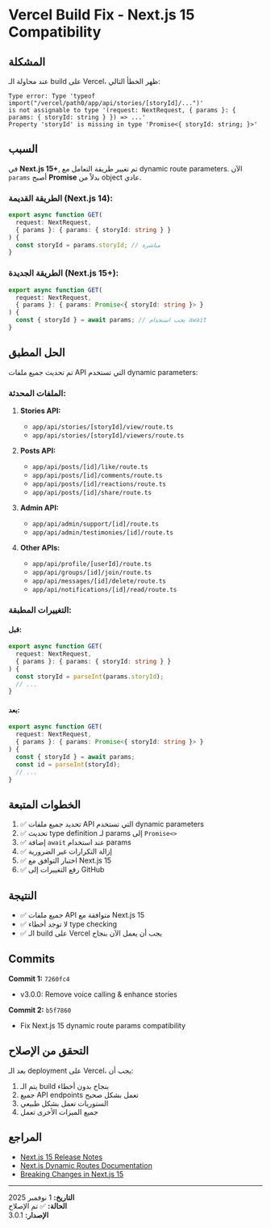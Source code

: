 # Vercel Build Fix - Next.js 15 Compatibility

## المشكلة

عند محاولة الـ build على Vercel، ظهر الخطأ التالي:

```
Type error: Type 'typeof import("/vercel/path0/app/api/stories/[storyId]/...")' 
is not assignable to type '(request: NextRequest, { params }: { params: { storyId: string } }) => ...'
Property 'storyId' is missing in type 'Promise<{ storyId: string; }>'
```

## السبب

في **Next.js 15+**, تم تغيير طريقة التعامل مع dynamic route parameters. الآن `params` أصبح **Promise** بدلاً من object عادي.

### الطريقة القديمة (Next.js 14):
```typescript
export async function GET(
  request: NextRequest,
  { params }: { params: { storyId: string } }
) {
  const storyId = params.storyId; // مباشرة
}
```

### الطريقة الجديدة (Next.js 15+):
```typescript
export async function GET(
  request: NextRequest,
  { params }: { params: Promise<{ storyId: string }> }
) {
  const { storyId } = await params; // يجب استخدام await
}
```

## الحل المطبق

تم تحديث جميع ملفات API التي تستخدم dynamic parameters:

### الملفات المحدثة:

1. **Stories API:**
   - `app/api/stories/[storyId]/view/route.ts`
   - `app/api/stories/[storyId]/viewers/route.ts`

2. **Posts API:**
   - `app/api/posts/[id]/like/route.ts`
   - `app/api/posts/[id]/comments/route.ts`
   - `app/api/posts/[id]/reactions/route.ts`
   - `app/api/posts/[id]/share/route.ts`

3. **Admin API:**
   - `app/api/admin/support/[id]/route.ts`
   - `app/api/admin/testimonies/[id]/route.ts`

4. **Other APIs:**
   - `app/api/profile/[userId]/route.ts`
   - `app/api/groups/[id]/join/route.ts`
   - `app/api/messages/[id]/delete/route.ts`
   - `app/api/notifications/[id]/read/route.ts`

### التغييرات المطبقة:

#### قبل:
```typescript
export async function GET(
  request: NextRequest,
  { params }: { params: { storyId: string } }
) {
  const storyId = parseInt(params.storyId);
  // ...
}
```

#### بعد:
```typescript
export async function GET(
  request: NextRequest,
  { params }: { params: Promise<{ storyId: string }> }
) {
  const { storyId } = await params;
  const id = parseInt(storyId);
  // ...
}
```

## الخطوات المتبعة

1. ✅ تحديد جميع ملفات API التي تستخدم dynamic parameters
2. ✅ تحديث type definition لـ params إلى `Promise<>`
3. ✅ إضافة `await` عند استخدام params
4. ✅ إزالة التكرارات غير الضرورية
5. ✅ اختبار التوافق مع Next.js 15
6. ✅ رفع التغييرات إلى GitHub

## النتيجة

- ✅ جميع ملفات API متوافقة مع Next.js 15
- ✅ لا توجد أخطاء type checking
- ✅ الـ build على Vercel يجب أن يعمل الآن بنجاح

## Commits

**Commit 1:** `7260fc4`
- v3.0.0: Remove voice calling & enhance stories

**Commit 2:** `b5f7860`
- Fix Next.js 15 dynamic route params compatibility

## التحقق من الإصلاح

بعد الـ deployment على Vercel، يجب أن:
1. يتم الـ build بنجاح بدون أخطاء
2. جميع API endpoints تعمل بشكل صحيح
3. الستوريات تعمل بشكل طبيعي
4. جميع الميزات الأخرى تعمل

## المراجع

- [Next.js 15 Release Notes](https://nextjs.org/blog/next-15)
- [Next.js Dynamic Routes Documentation](https://nextjs.org/docs/app/building-your-application/routing/dynamic-routes)
- [Breaking Changes in Next.js 15](https://nextjs.org/docs/app/building-your-application/upgrading/version-15)

---

**التاريخ:** 1 نوفمبر 2025  
**الحالة:** ✅ تم الإصلاح  
**الإصدار:** 3.0.1
